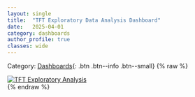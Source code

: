 ```yaml
---
layout: single
title:  "TFT Exploratory Data Analysis Dashboard"
date:   2025-04-01
category: dashboards
author_profile: true
classes: wide
---
```

Category: [Dashboards](https://meng-kiat.github.io/dashboards/){: .btn .btn--info .btn--small}
{% raw %}
<div class='tableauPlaceholder' id='viz1744226477517' style='position: relative'>
  <noscript><a href='#'><img alt='TFT Exploratory Analysis' src='https:&#47;&#47;public.tableau.com&#47;static&#47;images&#47;TF&#47;TFTEDA&#47;Story1&#47;1_rss.png' style='border: none' /></a></noscript>
  <object class='tableauViz' style='display:none;'>
    <param name='host_url' value='https%3A%2F%2Fpublic.tableau.com%2F' />
    <param name='embed_code_version' value='3' />
    <param name='site_root' value='' />
    <param name='name' value='TFTEDA&#47;Story1' />
    <param name='tabs' value='no' />
    <param name='toolbar' value='yes' />
    <param name='static_image' value='https:&#47;&#47;public.tableau.com&#47;static&#47;images&#47;TF&#47;TFTEDA&#47;Story1&#47;1.png' />
    <param name='animate_transition' value='yes' />
    <param name='display_static_image' value='yes' />
    <param name='display_spinner' value='yes' />
    <param name='display_overlay' value='yes' />
    <param name='display_count' value='yes' />
    <param name='language' value='en-US' />
  </object>
</div>
<script type='text/javascript'>
  var divElement = document.getElementById('viz1744226477517');
  var vizElement = divElement.getElementsByTagName('object')[0];
  if (divElement.offsetWidth > 800) {
    vizElement.style.width = '1169px';
    vizElement.style.height = '854px';
  } else if (divElement.offsetWidth > 500) {
    vizElement.style.width = '1169px';
    vizElement.style.height = '854px';
  } else {
    vizElement.style.width = '80%';
    vizElement.style.height = '2500px';
  }
  var scriptElement = document.createElement('script');
  scriptElement.src = 'https://public.tableau.com/javascripts/api/viz_v1.js';
  vizElement.parentNode.insertBefore(scriptElement, vizElement);
</script>
{% endraw %}
